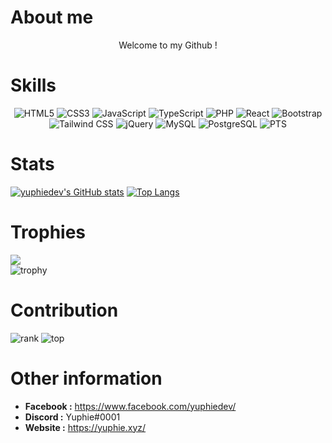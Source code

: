 # **About me**

<p align="center">Welcome to my Github !</p>

# **Skills**

<p align="center">
  <img src="https://img.shields.io/badge/html5-%23E34F26.svg?style=for-the-badge&amp;logo=html5&amp;logoColor=white" alt="HTML5">
  <img src="https://img.shields.io/badge/css3-%231572B6.svg?style=for-the-badge&amp;logo=css3&amp;logoColor=white" alt="CSS3">
  <img src="https://img.shields.io/badge/javascript-%23323330.svg?style=for-the-badge&amp;logo=javascript&amp;logoColor=%23F7DF1E" alt="JavaScript">
  <img src="https://img.shields.io/badge/TypeScript-007ACC?style=for-the-badge&logo=typescript&logoColor=white" alt="TypeScript">
  <img src="https://img.shields.io/badge/php-%23777BB4.svg?style=for-the-badge&amp;logo=php&amp;logoColor=white" alt="PHP">
  <img src="https://img.shields.io/badge/React-20232A?style=for-the-badge&logo=react&logoColor=61DAFB" alt="React">
  <img src="https://img.shields.io/badge/Bootstrap-563D7C?style=for-the-badge&logo=bootstrap&logoColor=white" alt="Bootstrap">
  <img src="https://img.shields.io/badge/Tailwind_CSS-38B2AC?style=for-the-badge&logo=tailwind-css&logoColor=white" alt="Tailwind CSS">
  <img src="https://img.shields.io/badge/jQuery-0769AD?style=for-the-badge&logo=jquery&logoColor=white" alt="jQuery">
  <img src="https://img.shields.io/badge/MySQL-005C84?style=for-the-badge&logo=mysql&logoColor=white" alt="MySQL">
  <img src="https://img.shields.io/badge/PostgreSQL-316192?style=for-the-badge&logo=postgresql&logoColor=white" alt="PostgreSQL">
  <img src="https://img.shields.io/badge/Adobe%20Photoshop-31A8FF?style=for-the-badge&logo=Adobe%20Photoshop&logoColor=black" alt="PTS">
</p>

# **Stats**

[![yuphiedev's GitHub stats](https://github-readme-stats.vercel.app/api?username=yuphiedev&show_icons=true&theme=dracula)](https://github.com/yuphiedev) [![Top Langs](https://github-readme-stats.vercel.app/api/top-langs/?username=yuphiedev&theme=dracula)](https://github.com/yuphiedev)

# **Trophies**
![](https://github-trophies.vercel.app/?username=yuphiedev&theme=dracula&no-frame=false&no-bg=false&margin-w=4)</br>
![trophy](https://github-profile-trophy.vercel.app/?username=yuphiedev&column=6&&margin-w=4&theme=dracula)

# **Contribution**
![rank](https://github-readme-streak-stats.herokuapp.com/?user=yuphiedev&theme=dracula&hide_border=true)
![top](https://github-profile-summary-cards.vercel.app/api/cards/profile-details?username=yuphiedev&theme=dracula)

# **Other information**

- **Facebook :** https://www.facebook.com/yuphiedev/
- **Discord :** Yuphie#0001
- **Website :** https://yuphie.xyz/
